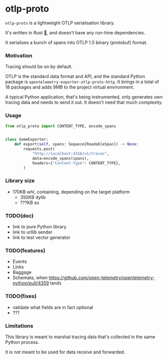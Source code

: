 # otlp-proto

`otlp-proto` is a lightweight OTLP serialisation library.

It's written in Rust 🦀, and doesn't have any run-time dependencies.

It serialises a bunch of spans into OTLP 1.5 binary (protobuf) format.

### Motivation

Tracing should be on by default.

OTLP is the standard data format and API, and the standard Python package is `opentelemetry-exporter-otlp-proto-http`. It brings in a total of 18 packages and adds 9MB to the project virtual environment.

A typical Python application, that's being instrumented, only generates own tracing data and needs to send it out. It doesn't need that much complexity.


### Usage

```py
from otlp_proto import CONTENT_TYPE, encode_spans


class SomeExporter:
    def export(self, spans: Sequece[ReadableSpan]) -> None:
        requests.post(
            "http://localhost:4318/v1/traces",
            data=encode_spans(spans),
            headers={"Content-Type": CONTENT_TYPE},
        )
```

### Library size

- 170KB whl, containing, depending on the target platform
  - 350KB dylib
  - ???KB so

### TODO(doc)

- link to pure Python library
- link to urllib sender
- link to test vector generator

### TODO(features)

- Events
- Links
- Baggage
- Schemata, when https://github.com/open-telemetry/opentelemetry-python/pull/4359 lands

### TODO(fixes)

- validate what fields are in fact optional
- ???

### Limitations

This library is meant to marshal tracing data that's collected in the same Python process.

It is not meant to be used for data receive and forwarded.
